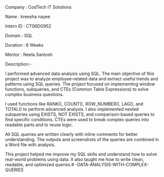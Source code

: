 Company : CodTech IT Solutions

Name : kreesha nayee

Intern ID : CT06DG952

Domain : SQL

Duration : 6 Weeks

Mentor : Neela Santosh

Description:-

I performed advanced data analysis using SQL. The main objective of this project was to analyze employee-related data and extract useful trends and patterns using SQL queries. The project focused on implementing window functions, subqueries, and CTEs (Common Table Expressions) to solve complex business questions.


I used functions like RANK(), COUNT(), ROW_NUMBER(), LAG(), and TOTAL() to perform advanced analysis. I also implemented nested subqueries using EXISTS, NOT EXISTS, and comparison-based queries to find specific conditions. CTEs were used to break complex queries into readable parts and to reuse logic.

All SQL queries are written clearly with inline comments for better understanding. The outputs and screenshots of the queries are combined in a Word file with analysis.

This project helped me improve my SQL skills and understand how to solve real-world problems using data. It also taught me how to write clean, readable, and optimized queries.# -DATA-ANALYSIS-WITH-COMPLEX-QUERIES
